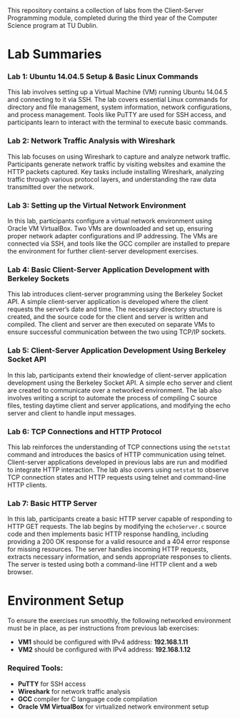 This repository contains a collection of labs from the Client-Server Programming module, completed during the third year of the Computer Science program at TU Dublin.

# Lab Summaries

### Lab 1: Ubuntu 14.04.5 Setup & Basic Linux Commands
This lab involves setting up a Virtual Machine (VM) running Ubuntu 14.04.5 and connecting to it via SSH. The lab covers essential Linux commands for directory and file management, system information, network configurations, and process management. Tools like PuTTY are used for SSH access, and participants learn to interact with the terminal to execute basic commands.

### Lab 2: Network Traffic Analysis with Wireshark
This lab focuses on using Wireshark to capture and analyze network traffic. Participants generate network traffic by visiting websites and examine the HTTP packets captured. Key tasks include installing Wireshark, analyzing traffic through various protocol layers, and understanding the raw data transmitted over the network.

### Lab 3: Setting up the Virtual Network Environment
In this lab, participants configure a virtual network environment using Oracle VM VirtualBox. Two VMs are downloaded and set up, ensuring proper network adapter configurations and IP addressing. The VMs are connected via SSH, and tools like the GCC compiler are installed to prepare the environment for further client-server development exercises.

### Lab 4: Basic Client-Server Application Development with Berkeley Sockets
This lab introduces client-server programming using the Berkeley Socket API. A simple client-server application is developed where the client requests the server’s date and time. The necessary directory structure is created, and the source code for the client and server is written and compiled. The client and server are then executed on separate VMs to ensure successful communication between the two using TCP/IP sockets.

### Lab 5: Client-Server Application Development Using Berkeley Socket API
In this lab, participants extend their knowledge of client-server application development using the Berkeley Socket API. A simple echo server and client are created to communicate over a networked environment. The lab also involves writing a script to automate the process of compiling C source files, testing daytime client and server applications, and modifying the echo server and client to handle input messages.

### Lab 6: TCP Connections and HTTP Protocol
This lab reinforces the understanding of TCP connections using the `netstat` command and introduces the basics of HTTP communication using telnet. Client-server applications developed in previous labs are run and modified to integrate HTTP interaction. The lab also covers using `netstat` to observe TCP connection states and HTTP requests using telnet and command-line HTTP clients.

### Lab 7: Basic HTTP Server
In this lab, participants create a basic HTTP server capable of responding to HTTP GET requests. The lab begins by modifying the `echoServer.c` source code and then implements basic HTTP response handling, including providing a 200 OK response for a valid resource and a 404 error response for missing resources. The server handles incoming HTTP requests, extracts necessary information, and sends appropriate responses to clients. The server is tested using both a command-line HTTP client and a web browser.

# Environment Setup

To ensure the exercises run smoothly, the following networked environment must be in place, as per instructions from previous lab exercises:

- **VM1** should be configured with IPv4 address: **192.168.1.11**
- **VM2** should be configured with IPv4 address: **192.168.1.12**

### Required Tools:
- **PuTTY** for SSH access
- **Wireshark** for network traffic analysis
- **GCC** compiler for C language code compilation
- **Oracle VM VirtualBox** for virtualized network environment setup